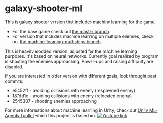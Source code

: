 # galaxy-shooter-ml
This is galaxy shooter version that includes machine learning for the game. 

- For the base game check out [the master branch](https://github.com/MaciejWanat/galaxy-shooter-ml/tree/master).
- For version that includes machine learning on multiple enemies, check out [the machine-learning-multiships branch](https://github.com/MaciejWanat/galaxy-shooter-ml/tree/machine-learning-multiships).

This is heavily modded version, adjusted for the machine learning purposes. It's based on neural networks. Currently goal realized by program is shooting the enemies approaching. Power-ups and raising difficulty are disabled.

If you are interested in older version with different goals, look throught past commits:
- e5452ff - avoiding collisions with enemy (respawned enemy)
- 187dd1e - avoiding collisions with enemy (relocated enemy)
- 2545307 - shooting enemies approaching

For more informations about machine learning in Unity, check out [Unity ML-Agents Toolkit](https://github.com/Unity-Technologies/ml-agents) which this project is based on.
[![Youtube link](https://img.youtube.com/vi/G0G44yEHNNk/maxresdefault.jpg)](https://youtu.be/G0G44yEHNNk)